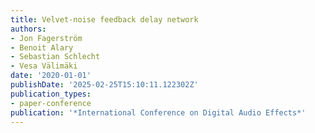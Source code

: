 ```yaml
---
title: Velvet-noise feedback delay network
authors:
- Jon Fagerström
- Benoit Alary
- Sebastian Schlecht
- Vesa Välimäki
date: '2020-01-01'
publishDate: '2025-02-25T15:10:11.122302Z'
publication_types:
- paper-conference
publication: '*International Conference on Digital Audio Effects*'
---
```


